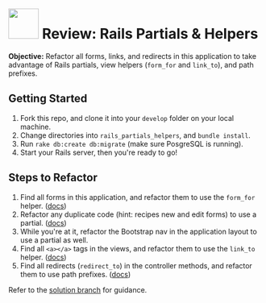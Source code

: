 # <img src="https://cloud.githubusercontent.com/assets/7833470/10899314/63829980-8188-11e5-8cdd-4ded5bcb6e36.png" height="60"> Review: Rails Partials & Helpers

**Objective:** Refactor all forms, links, and redirects in this application to take advantage of Rails partials, view helpers (`form_for` and `link_to`), and path prefixes.

## Getting Started

1. Fork this repo, and clone it into your `develop` folder on your local machine.
2. Change directories into `rails_partials_helpers`, and `bundle install`.
3. Run `rake db:create db:migrate` (make sure PosgreSQL is running).
4. Start your Rails server, then you're ready to go!

## Steps to Refactor

1. Find all forms in this application, and refactor them to use the `form_for` helper. (<a href="http://guides.rubyonrails.org/form_helpers.html#binding-a-form-to-an-object" target="_blank">docs</a>)
2. Refactor any duplicate code (hint: recipes new and edit forms) to use a partial. (<a href="http://guides.rubyonrails.org/layouts_and_rendering.html#using-partials" target="_blank">docs</a>)
3. While you're at it, refactor the Bootstrap nav in the application layout to use a partial as well.
4. Find all `<a></a>` tags in the views, and refactor them to use the `link_to` helper. (<a href="http://apidock.com/rails/ActionView/Helpers/UrlHelper/link_to" target="_blank">docs</a>)
5. Find all redirects (`redirect_to`) in the controller methods, and refactor them to use path prefixes. (<a href="http://guides.rubyonrails.org/routing.html#prefixing-the-named-route-helpers" target="_blank">docs</a>)

Refer to the [solution branch]() for guidance.
